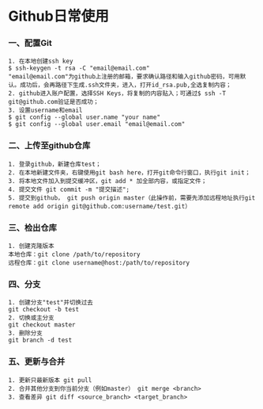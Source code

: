 # Github日常使用

### 一、配置Git
	1. 在本地创建ssh key 
	$ ssh-keygen -t rsa -C "email@email.com"
	"email@email.com"为github上注册的邮箱，要求确认路径和输入github密码，可用默认。成功后，会再路径下生成.ssh文件夹，进入，打开id_rsa.pub,全选复制内容；
	2. github进入账户配置，选择SSH Keys，将复制的内容贴入；可通过$ ssh -T git@github.com验证是否成功；
	3. 设置username和email
	$ git config --global user.name "your name"
	$ git config --global user.email "email@email.com"

### 二、上传至github仓库
	1. 登录github，新建仓库test；
	2. 在本地新建文件夹，右键使用git bash here，打开git命令行窗口，执行git init；
	3. 将本地文件加入到提交缓冲区，git add * 加全部内容，或指定文件；
	4. 提交文件 git commit -m "提交描述";
	5. 提交到github， git push origin master（此操作前，需要先添加远程地址执行git remote add origin git@github.com:username/test.git）
	
### 三、检出仓库
	1. 创建克隆版本
	本地仓库：git clone /path/to/repository
	远程仓库：git clone username@host:/path/to/repository

### 四、分支
	1. 创建分支"test"并切换过去
	git checkout -b test
	2. 切换或主分支
	git checkout master
	3. 删除分支
	git branch -d test
	
### 五、更新与合并
	1. 更新只最新版本 git pull
	2. 合并其他分支到你当前分支（例如master） git merge <branch>
	3. 查看差异 git diff <source_branch> <target_branch>
	
	

